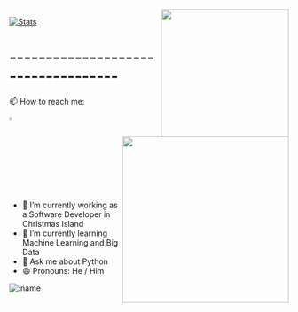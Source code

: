 <img align='right' src="https://media.giphy.com/media/M9gbBd9nbDrOTu1Mqx/giphy.gif" width="230">

[![Stats](https://github-readme-stats.vercel.app/api?username=rokate&show_icons=true&theme=merko)](https://github-readme-stats.vercel.app/api?username=rokate&show_icons=true&theme=merko)
 
 <h1>-----------------------------------</h1>
<img align='right' src="https://i.ibb.co/tXpDqJ1/image.jpg" width="300">


📫 How to reach me:   

<a href="mailto:rokate1990@gmail.com"> <img src="https://img.icons8.com/fluent/48/000000/gmail.png" width="3.5%"/> </a>

  - 🔭 I’m currently working as a Software Developer in Christmas Island
  - 🌱 I’m currently learning Machine Learning and Big Data
  - 💬 Ask me about Python
  - 😄 Pronouns: He / Him
  
  ![:name](https://count.getloli.com/get/@rokate?theme=gelbooru-h)
